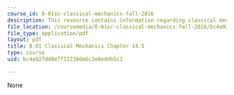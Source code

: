 ```yaml
---
course_id: 8-01sc-classical-mechanics-fall-2016
description: This resource contains information regarding classical mechanics.
file_location: /coursemedia/8-01sc-classical-mechanics-fall-2016/bc4a927dd0e7f112360e6c3e0eddb5c3_MIT8_01F16_chapter14.5.pdf
file_type: application/pdf
layout: pdf
title: 8.01 Classical Mechanics Chapter 14.5
type: course
uid: bc4a927dd0e7f112360e6c3e0eddb5c3

---
```

None